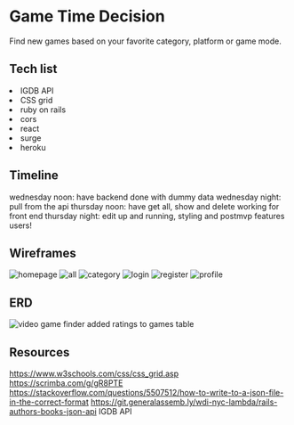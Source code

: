 # Game Time Decision
Find new games based on your favorite category, platform or game mode.

## Tech list
<li> IGDB API </li>
<li> CSS grid </li>
<li> ruby on rails </li>
<li> cors </li>
<li> react </li>
<li> surge </li>
<li> heroku </li>

## Timeline
wednesday noon: have backend done with dummy data
wednesday night: pull from the api
thursday noon: have get all, show and delete working for front end
thursday night: edit up and running, styling and postmvp features users!

## Wireframes
![homepage](https://user-images.githubusercontent.com/40031402/45042209-30e87d00-b038-11e8-841b-1593a6da4f46.png)
![all](https://user-images.githubusercontent.com/40031402/45042215-334ad700-b038-11e8-89a1-a4f0110ccc95.png)
![category](https://user-images.githubusercontent.com/40031402/45042222-35ad3100-b038-11e8-9e75-8a8787f589b1.png)
![login](https://user-images.githubusercontent.com/40031402/45042230-3a71e500-b038-11e8-91cc-2505fe35dbf3.png)
![register](https://user-images.githubusercontent.com/40031402/45042236-3c3ba880-b038-11e8-8fc3-4002edcc9e7b.png)
![profile](https://user-images.githubusercontent.com/40031402/45042240-3f369900-b038-11e8-8de5-0f1f3fc66e16.png)


## ERD
![video game finder](https://user-images.githubusercontent.com/40031402/45036940-c9c4cb80-b02b-11e8-8499-c646133d18f0.jpg)
added ratings to games table

## Resources
https://www.w3schools.com/css/css_grid.asp
https://scrimba.com/g/gR8PTE
https://stackoverflow.com/questions/5507512/how-to-write-to-a-json-file-in-the-correct-format
https://git.generalassemb.ly/wdi-nyc-lambda/rails-authors-books-json-api
IGDB API 